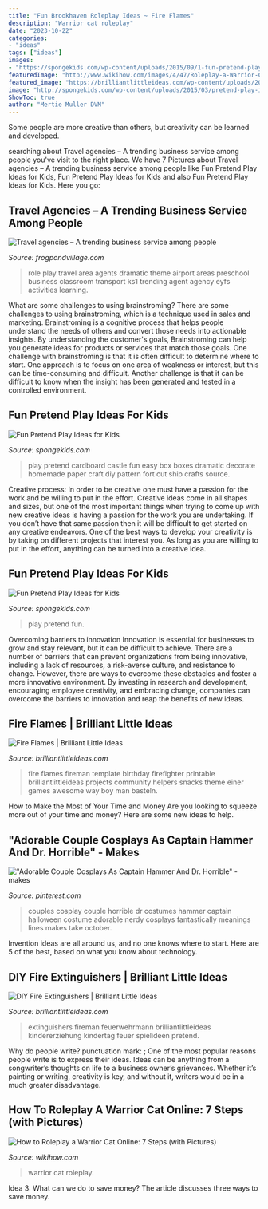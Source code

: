 ```yaml
---
title: "Fun Brookhaven Roleplay Ideas ~ Fire Flames"
description: "Warrior cat roleplay"
date: "2023-10-22"
categories:
- "ideas"
tags: ["ideas"]
images:
- "https://spongekids.com/wp-content/uploads/2015/09/1-fun-pretend-play-ideas-for-kids.jpg"
featuredImage: "http://www.wikihow.com/images/4/47/Roleplay-a-Warrior-Cat-Online-Step-7-Version-2.jpg"
featured_image: "https://brilliantlittleideas.com/wp-content/uploads/2017/10/Untitled-design-39.jpg"
image: "http://spongekids.com/wp-content/uploads/2015/03/pretend-play-ideas/16-fun-pretend-play-ideas-for-kids.jpg"
ShowToc: true
author: "Mertie Muller DVM"
---
```



Some people are more creative than others, but creativity can be learned and developed.

	

		
searching about Travel agencies – A trending business service among people you've visit to the right place. We have 7 Pictures about Travel agencies – A trending business service among people like Fun Pretend Play Ideas for Kids, Fun Pretend Play Ideas for Kids and also Fun Pretend Play Ideas for Kids. Here you go:
		
    
## Travel Agencies – A Trending Business Service Among People

<img loading=lazy src="http://www.frogpondvillage.com/wp-content/uploads/2017/08/travel14.jpg" onerror="this.onerror=null;this.src='https://tse2.mm.bing.net/th?id=OIP.rHs_s7Dv7FY_pBgq0IFvewHaFj&amp;pid=15.1';" alt="Travel agencies – A trending business service among people">

_Source: frogpondvillage.com_

>role play travel area agents dramatic theme airport areas preschool business classroom transport ks1 trending agent agency eyfs activities learning. 

	

What are some challenges to using brainstroming?
There are some challenges to using brainstroming, which is a technique used in sales and marketing. Brainstroming is a cognitive process that helps people understand the needs of others and convert those needs into actionable insights. By understanding the customer's goals, Brainstroming can help you generate ideas for products or services that match those goals.
One challenge with brainstroming is that it is often difficult to determine where to start. One approach is to focus on one area of weakness or interest, but this can be time-consuming and difficult. Another challenge is that it can be difficult to know when the insight has been generated and tested in a controlled environment.

    
## Fun Pretend Play Ideas For Kids

<img loading=lazy src="http://spongekids.com/wp-content/uploads/2015/03/pretend-play-ideas/16-fun-pretend-play-ideas-for-kids.jpg" onerror="this.onerror=null;this.src='https://tse4.mm.bing.net/th?id=OIP._pUbDTWP5T18ZWH5emZjGQHaJT&amp;pid=15.1';" alt="Fun Pretend Play Ideas for Kids">

_Source: spongekids.com_

>play pretend cardboard castle fun easy box boxes dramatic decorate homemade paper craft diy pattern fort cut ship crafts source. 

	

Creative process: In order to be creative one must have a passion for the work and be willing to put in the effort.
Creative ideas come in all shapes and sizes, but one of the most important things when trying to come up with new creative ideas is having a passion for the work you are undertaking. If you don’t have that same passion then it will be difficult to get started on any creative endeavors. One of the best ways to develop your creativity is by taking on different projects that interest you. As long as you are willing to put in the effort, anything can be turned into a creative idea.

    
## Fun Pretend Play Ideas For Kids

<img loading=lazy src="https://spongekids.com/wp-content/uploads/2015/09/1-fun-pretend-play-ideas-for-kids.jpg" onerror="this.onerror=null;this.src='https://tse4.mm.bing.net/th?id=OIP.P25LdRZ0RV0E6_Yj0K9zGQHaKh&amp;pid=15.1';" alt="Fun Pretend Play Ideas for Kids">

_Source: spongekids.com_

>play pretend fun. 

	

Overcoming barriers to innovation
Innovation is essential for businesses to grow and stay relevant, but it can be difficult to achieve. There are a number of barriers that can prevent organizations from being innovative, including a lack of resources, a risk-averse culture, and resistance to change.
However, there are ways to overcome these obstacles and foster a more innovative environment. By investing in research and development, encouraging employee creativity, and embracing change, companies can overcome the barriers to innovation and reap the benefits of new ideas.

    
## Fire Flames | Brilliant Little Ideas

<img loading=lazy src="http://brilliantlittleideas.com/wp-content/uploads/2017/10/fflames-1.jpg" onerror="this.onerror=null;this.src='https://tse2.mm.bing.net/th?id=OIP.YlZofuSCUOFsSn6VJP-cNQHaLH&amp;pid=15.1';" alt="Fire Flames | Brilliant Little Ideas">

_Source: brilliantlittleideas.com_

>fire flames fireman template birthday firefighter printable brilliantlittleideas projects community helpers snacks theme einer games awesome way boy man basteln. 

	

How to Make the Most of Your Time and Money
Are you looking to squeeze more out of your time and money? Here are some new ideas to help.

    
## &quot;Adorable Couple Cosplays As Captain Hammer And Dr. Horrible&quot; - Makes

<img loading=lazy src="https://i.pinimg.com/736x/55/6b/af/556baf244d2b4a1d7cf3787ba46a90c7--couples-halloween-halloween-cosplay.jpg" onerror="this.onerror=null;this.src='https://tse1.mm.bing.net/th?id=OIP.1Q7y7I3IRdE20PCttrmybADIEs&amp;pid=15.1';" alt="&quot;Adorable Couple Cosplays As Captain Hammer And Dr. Horrible&quot; - makes">

_Source: pinterest.com_

>couples cosplay couple horrible dr costumes hammer captain halloween costume adorable nerdy cosplays fantastically meanings lines makes take october. 

	

Invention ideas are all around us, and no one knows where to start. Here are 5 of the best, based on what you know about technology. 

    
## DIY Fire Extinguishers | Brilliant Little Ideas

<img loading=lazy src="https://brilliantlittleideas.com/wp-content/uploads/2017/10/Untitled-design-39.jpg" onerror="this.onerror=null;this.src='https://tse4.mm.bing.net/th?id=OIP.f-Q87JB0Bk6jLwORw15wKAHaLH&amp;pid=15.1';" alt="DIY Fire Extinguishers | Brilliant Little Ideas">

_Source: brilliantlittleideas.com_

>extinguishers fireman feuerwehrmann brilliantlittleideas kindererziehung kindertag feuer spielideen pretend. 

	

Why do people write?
punctuation mark: ;
One of the most popular reasons people write is to express their ideas. Ideas can be anything from a songwriter’s thoughts on life to a business owner’s grievances. Whether it’s painting or writing, creativity is key, and without it, writers would be in a much greater disadvantage.

    
## How To Roleplay A Warrior Cat Online: 7 Steps (with Pictures)

<img loading=lazy src="http://www.wikihow.com/images/4/47/Roleplay-a-Warrior-Cat-Online-Step-7-Version-2.jpg" onerror="this.onerror=null;this.src='https://tse3.mm.bing.net/th?id=OIP.gij7roLz8WdEpiEK2yEYCQHaFj&amp;pid=15.1';" alt="How to Roleplay a Warrior Cat Online: 7 Steps (with Pictures)">

_Source: wikihow.com_

>warrior cat roleplay. 

	

Idea 3: What can we do to save money?
The article discusses three ways to save money.

